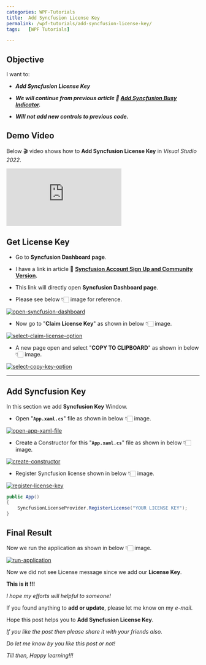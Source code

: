 ```yaml
---
categories: WPF-Tutorials
title:  Add Syncfusion License Key
permalink: /wpf-tutorials/add-syncfusion-license-key/
tags:   [WPF Tutorials]

---
```


## Objective

I want to:

- ***Add Syncfusion License Key***

- ***We will continue from previous article 🚀 [Add Syncfusion Busy Indicator](/wpf-tutorials/add-syncfusion-busy-indicator/).***

- ***Will not add new controls to previous code.***  

## Demo Video

Below 🎬 video shows how to **Add Syncfusion License Key** in *Visual Studio 2022*.

<iframe src="https://www.youtube.com/embed/XPhAFvDP5Po" frameborder="0" allowfullscreen></iframe>
<br>

## Get License Key

- Go to **Syncfusion Dashboard page**.

- I have a link in article 🚀 **[Syncfusion Account Sign Up and Community Version](/wpf-tutorials/syncfusion-account-signup/)**.

- This link will directly open **Syncfusion Dashboard page**.

- Please see below 👇🏻 image for reference.

[![open-syncfusion-dashboard](/assets/wpf-tutorials/add-syncfusion-license-key/open-syncfusion-dashboard.gif)](/assets/wpf-tutorials/add-syncfusion-license-key/open-syncfusion-dashboard.gif)

- Now go to "**Claim License Key**" as shown in below 👇🏻 image.

[![select-claim-license-option](/assets/wpf-tutorials/add-syncfusion-license-key/select-claim-license-option.png)](/assets/wpf-tutorials/add-syncfusion-license-key/select-claim-license-option.png)

- A new page open and select "**COPY TO CLIPBOARD**" as shown in below 👇🏻 image.

[![select-copy-key-option](/assets/wpf-tutorials/add-syncfusion-license-key/select-copy-key-option.png)](/assets/wpf-tutorials/add-syncfusion-license-key/select-copy-key-option.png)


---

## Add Syncfusion Key

In this section we add **Syncfusion Key** Window.

- Open "**`App.xaml.cs`**" file as shown in below 👇🏻 image.

[![open-app-xaml-file](/assets/wpf-tutorials/add-syncfusion-license-key/open-app-xaml-file.gif)](/assets/wpf-tutorials/add-syncfusion-license-key/open-app-xaml-file.gif)

- Create a Constructor for this  "**`App.xaml.cs`**" file as shown in below 👇🏻 image.

[![create-constructor](/assets/wpf-tutorials/add-syncfusion-license-key/create-constructor.gif)](/assets/wpf-tutorials/add-syncfusion-license-key/create-constructor.gif)

- Register Syncfusion license shown in below 👇🏻 image.

[![register-license-key](/assets/wpf-tutorials/add-syncfusion-license-key/register-license-key.gif)](/assets/wpf-tutorials/add-syncfusion-license-key/register-license-key.gif)

```cs
public App()
{
    SyncfusionLicenseProvider.RegisterLicense("YOUR LICENSE KEY");
}
```

## Final Result

Now we run the application as shown in below 👇🏻 image.

[![run-application](/assets/wpf-tutorials/add-syncfusion-license-key/run-application.gif)](/assets/wpf-tutorials/add-syncfusion-license-key/run-application.gif)

Now we did not see License message since we add our **License Key**.

**This is it !!!**

*I hope my efforts will helpful to someone!*

If you found anything to **add or update**, please let me know on my *e-mail*.

Hope this post helps you to **Add Syncfusion License Key**.

*If you like the post then please share it with your friends also.*

*Do let me know by you like this post or not!*

*Till then, Happy learning!!!*
